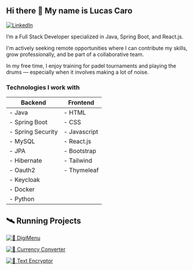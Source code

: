 ## Hi there 👋 My name is Lucas Caro

[![LinkedIn](https://img.shields.io/badge/LinkedIn-Profile-blue?logo=linkedin&style=flat-square)]([https://www.linkedin.com/in/tu-usuario/](https://www.linkedin.com/in/lucas-nahuel-caro/))

I’m a Full Stack Developer specialized in Java, Spring Boot, and React.js.

I'm actively seeking remote opportunities where I can contribute my skills, grow professionally, and be part of a collaborative team.

In my free time, I enjoy training for padel tournaments and playing the drums — especially when it involves making a lot of noise.

### **Technologies I work with**

| **Backend**                           | **Frontend**                             |
|---------------------------------------|------------------------------------------|
| - Java                                | - HTML                                   |
| - Spring Boot                         | - CSS                                    |
| - Spring Security                     | - Javascript                             |
| - MySQL                               | - React.js                               |
| - JPA                                 | - Bootstrap                              |
| - Hibernate                           | - Tailwind                               |
| - Oauth2                              | - Thymeleaf                              |
| - Keycloak                            |                                          |
| - Docker                              |                                          |
| - Python                              |                                          |



<h2>🛰️ Running Projects </h2>

[![🍔 DigiMenu](https://img.shields.io/badge/Menu_Online-Visit-orange?style=for-the-badge&logo=springboot)](http://digimenu.com.ar/)

[![🔐 Currency Converter](https://img.shields.io/badge/Currency_Converter-Visit-orange?style=for-the-badge&logo=moneygram)](http://149.50.148.20:5173/)

[![🔐 Text Encryptor](https://img.shields.io/badge/Text_Encryptor-Visit-orange?style=for-the-badge&logo=javascript)](https://lucascaro97.github.io/ChallengeEncriptadorTextoAlura/)
